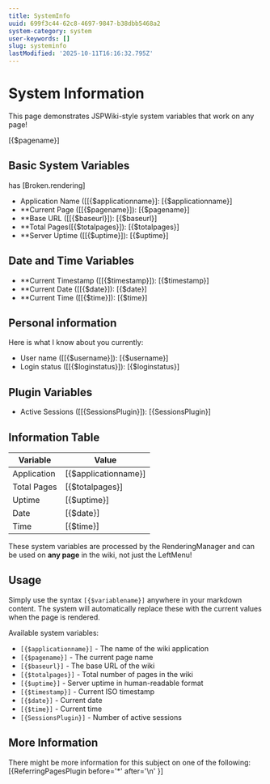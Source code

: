 ```yaml
---
title: SystemInfo
uuid: 699f3c44-62c8-4697-9847-b38dbb5468a2
system-category: system
user-keywords: []
slug: systeminfo
lastModified: '2025-10-11T16:16:32.795Z'
---
```

# System Information

This page demonstrates JSPWiki-style system variables that work on any page!

[{$pagename}]

## Basic System Variables
has [Broken.rendering]
- Application Name ([[{$applicationname}]: [{$applicationname}]
- **Current Page ([[{$pagename}]): [{$pagename}]
- **Base URL ([[{$baseurl}]): [{$baseurl}]
- **Total Pages([{$totalpages}]): [{$totalpages}]
- **Server Uptime ([[{$uptime}]): [{$uptime}]

## Date and Time Variables

- **Current Timestamp ([[{$timestamp}]): [{$timestamp}]
- **Current Date ([[{$date}]): [{$date}]
- **Current Time ([[{$time}]): [{$time}]

## Personal information

Here is what I know about you currently:

- User name ([[{$username}]): [{$username}]
- Login status ([[{$loginstatus}]):  [{$loginstatus}]

## Plugin Variables

- Active Sessions ([[{SessionsPlugin}]): [{SessionsPlugin}]

## Information Table

| Variable | Value |
|----------|-------|
| Application | [{$applicationname}] |
| Total Pages | [{$totalpages}] |
| Uptime | [{$uptime}] |
| Date | [{$date}] |
| Time | [{$time}] |

These system variables are processed by the RenderingManager and can be used on **any page** in the wiki, not just the LeftMenu!

## Usage

Simply use the syntax `[{$variablename}]` anywhere in your markdown content. The system will automatically replace these with the current values when the page is rendered.

Available system variables:
- `[{$applicationname}]` - The name of the wiki application
- `[{$pagename}]` - The current page name
- `[{$baseurl}]` - The base URL of the wiki
- `[{$totalpages}]` - Total number of pages in the wiki
- `[{$uptime}]` - Server uptime in human-readable format
- `[{$timestamp}]` - Current ISO timestamp
- `[{$date}]` - Current date
- `[{$time}]` - Current time
- `[{SessionsPlugin}]` - Number of active sessions

## More Information
There might be more information for this subject on one of the following:
[{ReferringPagesPlugin before='*' after='\n' }]
